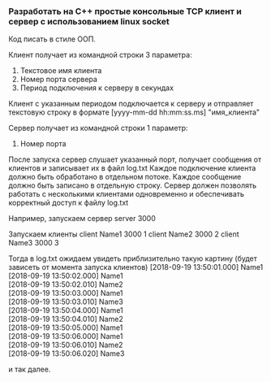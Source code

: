 ### Разработать на С++ простые консольные TCP клиент и сервер с использованием linux socket

Код писать в стиле ООП.

Клиент получает из командной строки 3 параметра:

1) Текстовое имя клиента
2) Номер порта сервера
3) Период подключения к серверу в секундах

Клиент с указанным периодом подключается к серверу и отправляет текстовую строку в формате
[yyyy-mm-dd hh:mm:ss.ms] "имя_клиента"

Сервер получает из командной строки 1 параметр:

1) Номер порта

После запуска сервер слушает указанный порт, получает сообщения от клиентов и записывает их в файл log.txt
Каждое подключение клиента должно быть обработано в отдельном потоке.
Каждое сообщение должно быть записано в отдельную строку.
Сервер должен позволять работать с несколькими клиентами одновременно и обеспечивать корректный доступ к файлу log.txt

Например, запускаем сервер
server 3000

Запускаем клиенты
client Name1 3000 1
client Name2 3000 2
client Name3 3000 3

Тогда в log.txt ожидаем увидеть приблизительно такую картину (будет зависеть от момента запуска клиентов)
[2018-09-19 13:50:01.000] Name1  
[2018-09-19 13:50:02.000] Name1  
[2018-09-19 13:50:02.010] Name2  
[2018-09-19 13:50:03.000] Name1  
[2018-09-19 13:50:03.010] Name3  
[2018-09-19 13:50:04.000] Name1  
[2018-09-19 13:50:04.010] Name2  
[2018-09-19 13:50:05.000] Name1  
[2018-09-19 13:50:06.000] Name1  
[2018-09-19 13:50:06.010] Name2  
[2018-09-19 13:50:06.020] Name3  

и так далее.
